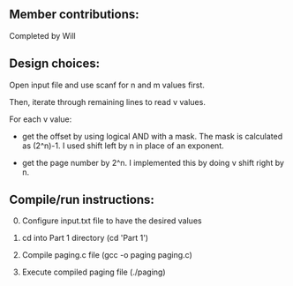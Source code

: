 ## Member contributions:
    
Completed by Will

## Design choices:

Open input file and use scanf for n and m values first.
    
Then, iterate through remaining lines to read v values.

For each v value:
    
* get the offset by using logical AND with a mask. The mask is calculated as (2^n)-1. I used shift left by n in place of an exponent.
    
* get the page number by 2^n. I implemented this by doing v shift right by n.

## Compile/run instructions:
    
0. Configure input.txt file to have the desired values
   
1. cd into Part 1 directory (cd 'Part 1')
    
2. Compile paging.c file (gcc -o paging paging.c)
    
3. Execute compiled paging file (./paging)
